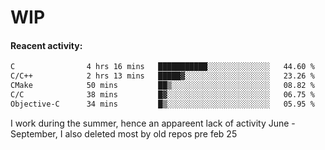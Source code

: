 # WIP

#### Reacent activity:
<!--START_SECTION:waka-->

```txt
C                4 hrs 16 mins   ███████████░░░░░░░░░░░░░░   44.60 %
C/C++            2 hrs 13 mins   █████▓░░░░░░░░░░░░░░░░░░░   23.26 %
CMake            50 mins         ██▒░░░░░░░░░░░░░░░░░░░░░░   08.82 %
C/C              38 mins         █▓░░░░░░░░░░░░░░░░░░░░░░░   06.75 %
Objective-C      34 mins         █▒░░░░░░░░░░░░░░░░░░░░░░░   05.95 %
```

<!--END_SECTION:waka-->

I work during the summer, hence an appareent lack of activity June - September, I also deleted most by old repos pre feb 25
